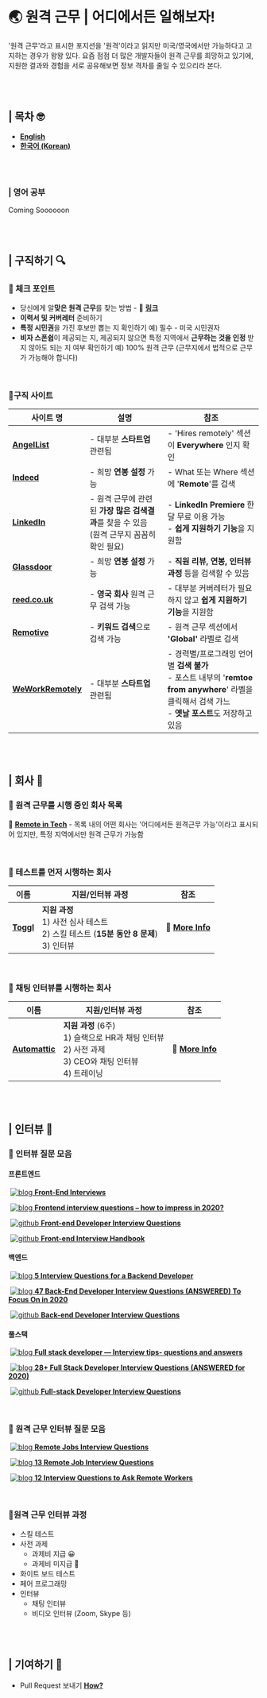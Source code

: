 # 🌏 원격 근무 | 어디에서든 일해보자! 

'원격 근무'라고 표시한 포지션을 '원격'이라고 읽지만 미국/영국에서만 가능하다고 고지하는 경우가 왕왕 있다. 요즘 점점 더 많은 개발자들이 원격 근무를 희망하고 있기에, 지원한 결과와 경험을 서로 공유해보면 정보 격차를 줄일 수 있으리라 본다.

<br /><br />

## | 목차 🤓

- **[English](https://github.com/goleedev/remote-jobs-from-anywhere/)**
- **[한국어 (Korean)]()**

<br /><br />

### | 영어 공부 

Coming Soooooon

<br /><br />

## | 구직하기 🔍

### 📍 체크 포인트

* 당신에게 알**맞은 원격 근무**를 찾는 방법  - 🔗 **[링크](https://weworkremotely.com/how-to-find-a-remote-job-that-is-right-for-you)**
* **이력서 및 커버레터** 준비하기
* **특정 시민권**을 가진 후보만 뽑는 지 확인하기
  예) 필수 - 미국 시민권자
* **비자 스폰쉽**이 제공되는 지, 제공되지 않으면 특정 지역에서 **근무하는 것을 인정** 받지 않아도 되는 지 여부 확인하기
  예) 100% 원격 근무 (근무지에서 법적으로 근무가 가능해야 합니다)

<br />

### 📍구직 사이트

| 사이트 명                                         | 설명                                                         | 참조                                                         |
| ------------------------------------------------- | ------------------------------------------------------------ | ------------------------------------------------------------ |
| **[AngelList](https://angel.co/jobs)**            | - 대부분 **스타트업** 관련됨                                 | - 'Hires remotely' 섹션이 **Everywhere** 인지 확인           |
| **[Indeed](https://www.indeed.com/)**             | - 희망 **연봉 설정** 가능                                    | - What 또는 Where 섹션에 '**Remote**'를 검색                 |
| **[LinkedIn](https://www.linkedin.com/jobs/)**    | - 원격 근무에 관련된 **가장 많은 검색결과**를 찾을 수 있음 (원격 근무지 꼼꼼히 확인 필요) | - **LinkedIn Premiere** 한달 무료 이용 가능 <br />- **쉽게 지원하기 기능**을 지원함 |
| **[Glassdoor](https://www.glassdoor.com/)**       | - 희망 **연봉 설정** 가능                                    | - **직원 리뷰, 연봉, 인터뷰 과정** 등을 검색할 수 있음       |
| **[reed.co.uk](https://www.reed.co.uk/)**         | - **영국 회사** 원격 근무 검색 가능                          | - 대부분 커버레터가 필요하지 않고 **쉽게 지원하기 기능**을 지원함 |
| **[Remotive](https://remotive.io/)**              | - **키워드 검색**으로 검색 가능                              | - 원격 근무 섹션에서 **'Global'** 라벨로 검색                |
| **[WeWorkRemotely](https://weworkremotely.com/)** | - 대부분 **스타트업** 관련됨                                 | - 경력별/프로그래밍 언어별 **검색 불가**<br />- 포스트 내부의 '**remtoe from anywhere**' 라벨을 클릭해서 검색 가느<br />- **옛날 포스트**도 저장하고 있음 |

<br /><br />

 ## | 회사 🏢

### 📍 원격 근무를 시행 중인 회사 목록

🔗 **[Remote in Tech](https://github.com/remoteintech/remote-jobs)** - 목록 내의 어떤 회사는 '어디에서든 원격근무 가능'이라고 표시되어 있지만, 특정 지역에서만 원격 근무가 가능함

<br />

### 📍 테스트를 먼저 시행하는 회사

| 이름                                 | 지원/인터뷰 과정                                             | 참조                                                         |
| ------------------------------------ | ------------------------------------------------------------ | ------------------------------------------------------------ |
| **[Toggl](https://toggl.com/jobs/)** | **지원 과정**<br />  1) 사전 심사 테스트<br />  2) 스킬 테스트 (**15분 동안 8 문제**)<br />  3) 인터뷰 | 🔗 **[More Info](https://toggl.com/blog/hiring-remotely-togglhire)** |

<br />

### 📍 채팅 인터뷰를 시행하는 회사

| 이름                                      | 지원/인터뷰 과정                                             | 참조                                                         |
| ----------------------------------------- | ------------------------------------------------------------ | ------------------------------------------------------------ |
| **[Automattic](https://automattic.com/)** | **지원 과정** (6주) <br />  1) 슬랙으로 HR과 채팅 인터뷰<br />  2) 사전 과제<br />  3) CEO와 채팅 인터뷰<br />  4) 트레이닝 | 🔗 **[More Info](https://artiss.blog/2019/03/the-automattic-hiring-process/)** |

<br /><br />

## | 인터뷰 💼

### 📍 인터뷰 질문 모음

#### 	프론트엔드

​			[![blog] **Front-End Interviews**](https://frontendmasters.com/books/front-end-handbook/2018/practice/interview-q.html)

​			[![blog] **Frontend interview questions – how to impress in 2020?**](https://tsh.io/blog/frontend-interview-questions/)

​			[![github] **Front-end Developer Interview Questions**](https://github.com/h5bp/Front-end-Developer-Interview-Questions)

​			[![github] **Front-end Interview Handbook**](https://github.com/yangshun/front-end-interview-handbook)

#### 	백엔드

​			[![blog] **5 Interview Questions for a Backend Developer**](https://blog.honeypot.io/5-interview-questions-for-a-backend-developer/)

​			[![blog] **47 Back-End Developer Interview Questions (ANSWERED) To Focus On in 2020**](https://www.fullstack.cafe/blog/backend-developer-interview-questions)

​			[![github] **Back-end Developer Interview Questions**](https://github.com/arialdomartini/Back-End-Developer-Interview-Questions)

#### 	풀스택

​			[![blog] **Full stack developer — Interview tips- questions and answers**](https://medium.com/@crampeteb/full-stack-developer-interview-tips-questions-and-answers-7a0437d86089)		

​			[![blog] **28+ Full Stack Developer Interview Questions (ANSWERED for 2020)**](https://www.fullstack.cafe/blog/8-ultimate-full-stack-interview-questions-and-answers)			

​			[![github] **Full-stack Developer Interview Questions**](https://github.com/indy256/Full-stack-Developer-Interview-Questions-and-Answers)

<br />

### 📍 원격 근무 인터뷰 질문 모음

​			[![blog] **Remote Jobs Interview Questions**](https://skillcrush.com/blog/remote-interview-questions/)		

​			[![blog] **13 Remote Job Interview Questions**](https://www.yonder.io/post/13-remote-job-interview-questions)

​			[![blog] **12 Interview Questions to Ask Remote Workers**](https://www.flexjobs.com/employer-blog/interview-questions-ask-first-time-remote-worker/)

<br />

### 📍원격 근무 인터뷰 과정

- 스킬 테스트
- 사전 과제
  - 과제비 지급 😀
  - 과제비 미지급 🤬
- 화이트 보드 테스트
- 페어 프로그래밍
- 인터뷰
  - 채팅 인터뷰
  - 비디오 인터뷰 (Zoom, Skype 등)

<br /><br />

## | 기여하기 🙋

- Pull Request 보내기 **[How?](https://github.com/goleedev/remote-jobs-from-anywhere/wiki)**

<!-- Please don't remove this: Icons From https://github.com/neilorangepeel/Free-Social-Icons -->
<!-- display the social media buttons in your README -->

[blog]: https://i.ibb.co/K9xQSRq/Blog.png
[facebook]: https://i.ibb.co/7WCJYLZ/Facebook.png
[github]: https://i.ibb.co/2FCZzF0/Github.png
[instagram]: https://i.ibb.co/tHQfdw2/Instagram.png
[linkedin]: https://i.ibb.co/MPZcV7k/LinkedIN.png
[mail]: https://i.ibb.co/fxQHSXX/Mail.png
[twitter]: https://i.ibb.co/WnfxYtW/Twitter.png
[youtube]: https://i.ibb.co/r2zPCcM/YouTube.png

<!-- Please don't remove this: Icons From https://github.com/neilorangepeel/Free-Social-Icons -->